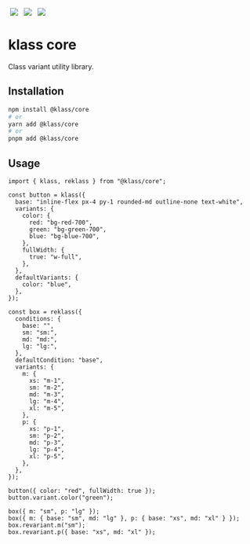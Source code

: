 <p>
  <a href="https://www.npmjs.com/package/@klass/core" style="display: inline-block; margin: 0px 4px;"><img src="https://badgen.net/npm/v/@klass/core"></a>
  <a href="https://bundlephobia.com/package/@klass/core" style="display: inline-block; margin: 0px 4px;"><img src="https://badgen.net/bundlephobia/minzip/@klass/core"></a>
  <a href="https://www.npmjs.com/package/@klass/core" style="display: inline-block; margin: 0px 4px;"><img src="https://badgen.net/npm/license/@klass/core"></a>
</p>

# klass core

Class variant utility library.

## Installation

```bash
npm install @klass/core
# or
yarn add @klass/core
# or
pnpm add @klass/core
```

## Usage

```tsx
import { klass, reklass } from "@klass/core";

const button = klass({
  base: "inline-flex px-4 py-1 rounded-md outline-none text-white",
  variants: {
    color: {
      red: "bg-red-700",
      green: "bg-green-700",
      blue: "bg-blue-700",
    },
    fullWidth: {
      true: "w-full",
    },
  },
  defaultVariants: {
    color: "blue",
  },
});

const box = reklass({
  conditions: {
    base: "",
    sm: "sm:",
    md: "md:",
    lg: "lg:",
  },
  defaultCondition: "base",
  variants: {
    m: {
      xs: "m-1",
      sm: "m-2",
      md: "m-3",
      lg: "m-4",
      xl: "m-5",
    },
    p: {
      xs: "p-1",
      sm: "p-2",
      md: "p-3",
      lg: "p-4",
      xl: "p-5",
    },
  },
});

button({ color: "red", fullWidth: true });
button.variant.color("green");

box({ m: "sm", p: "lg" });
box({ m: { base: "sm", md: "lg" }, p: { base: "xs", md: "xl" } });
box.revariant.m("sm");
box.revariant.p({ base: "xs", md: "xl" });
```
